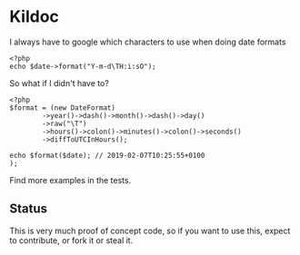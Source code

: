 # Kildoc

I always have to google which characters to use when doing date formats

```
<?php
echo $date->format("Y-m-d\TH:i:sO");
```

So what if I didn't have to?

```
<?php
$format = (new DateFormat)
        ->year()->dash()->month()->dash()->day()
        ->raw("\T")
        ->hours()->colon()->minutes()->colon()->seconds()
        ->diffToUTCInHours();

echo $format($date); // 2019-02-07T10:25:55+0100
);
```

Find more examples in the tests.
 
## Status 

This is very much proof of concept code, so if you want to use this, expect to contribute, or fork it or steal it.

